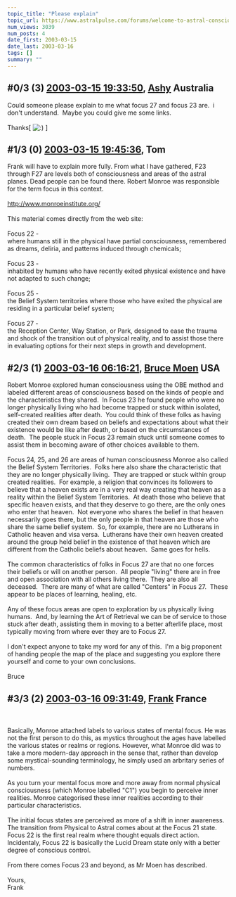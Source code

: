 ```yaml
---
topic_title: "Please explain"
topic_url: https://www.astralpulse.com/forums/welcome-to-astral-consciousness!/please-explain
num_views: 3039
num_posts: 4
date_first: 2003-03-15
date_last: 2003-03-16
tags: []
summary: ""
---
```


## \#0/3 (3) [2003-03-15 19:33:50](https://www.astralpulse.com/forums/index.php?msg=119538), [Ashy](https://www.astralpulse.com/forums/profile/?u=1423) Australia ##
<section>
Could someone please explain to me what focus 27 and focus 23 are.  i don't understand.  Maybe you could give me some links.
<br>
<br>
Thanks[
<img alt=":)" class="smiley" src="https://www.astralpulse.com/forums/Smileys/fugue/smiley.png" title="Smiley"/>
]
</section>

## \#1/3 (0) [2003-03-15 19:45:36](https://www.astralpulse.com/forums/index.php?msg=25243), Tom  ##
<section>
Frank will have to explain more fully. From what I have gathered, F23 through F27 are levels both of consciousness and areas of the astral planes. Dead people can be found there. Robert Monroe was responsible for the term focus in this context.
<br>
<br>
<a class="bbc_link" href="http://www.monroeinstitute.org/" rel="noopener" target="_blank">
 http://www.monroeinstitute.org/
</a>
<br>
<br>
This material comes directly from the web site:
<br>
<br>
Focus 22 -
<br>
where humans still in the physical have partial consciousness, remembered as dreams, deliria, and patterns induced through chemicals;
<br>
<br>
Focus 23 -
<br>
inhabited by humans who have recently exited physical existence and have not adapted to such change;
<br>
<br>
Focus 25 -
<br>
the Belief System territories where those who have exited the physical are residing in a particular belief system;
<br>
<br>
Focus 27 -
<br>
the Reception Center, Way Station, or Park, designed to ease the trauma and shock of the transition out of physical reality, and to assist those there in evaluating options for their next steps in growth and development.
</section>

## \#2/3 (1) [2003-03-16 06:16:21](https://www.astralpulse.com/forums/index.php?msg=25268), [Bruce Moen](https://www.astralpulse.com/forums/profile/?u=1154) USA ##
<section>
Robert Monroe explored human consciousness using the OBE method and labeled different areas of consciousness based on the kinds of people and the characteristics they shared.  In Focus 23 he found people who were no longer physically living who had become trapped or stuck within isolated, self-created realities after death.  You could think of these folks as having created their own dream based on beliefs and expectations about what their existence would be like after death, or based on the circumstances of death.  The people stuck in Focus 23 remain stuck until someone comes to assist them in becoming aware of other choices available to them.
<br>
<br>
Focus 24, 25, and 26 are areas of human consciousness Monroe also called the Belief System Territories.  Folks here also share the characteristic that they are no longer physically living.  They are trapped or stuck within group created realities.  For example, a religion that convinces its followers to believe that a heaven exists are in a very real way creating that heaven as a reality within the Belief System Territories.  At death those who believe that specific heaven exists, and that they deserve to go there, are the only ones who enter that heaven.  Not everyone who shares the belief in that heaven necessarily goes there, but the only people in that heaven are those who share the same belief system.  So, for example, there are no Lutherans in Catholic heaven and visa versa.  Lutherans have their own heaven created around the group held belief in the existence of that heaven which are different from the Catholic beliefs about heaven.  Same goes for hells.
<br>
<br>
The common characteristics of folks in Focus 27 are that no one forces their beliefs or will on another person.  All people "living" there are in free and open association with all others living there.  They are also all deceased.  There are many of what are called "Centers" in Focus 27.  These appear to be places of learning, healing, etc.
<br>
<br>
Any of these focus areas are open to exploration by us physically living humans.  And, by learning the Art of Retrieval we can be of service to those stuck after death, assisting them in moving to a better afterlife place, most typically moving from where ever they are to Focus 27.
<br>
<br>
I don't expect anyone to take my word for any of this.  I'm a big proponent of handing people the map of the place and suggesting you explore there yourself and come to your own conclusions.
<br>
<br>
Bruce
</section>

## \#3/3 (2) [2003-03-16 09:31:49](https://www.astralpulse.com/forums/index.php?msg=25274), [Frank](https://www.astralpulse.com/forums/profile/?u=359) France ##
<section>
<br>
<br>
Basically, Monroe attached labels to various states of mental focus. He was not the first person to do this, as mystics throughout the ages have labelled the various states or realms or regions. However, what Monroe did was to take a more modern-day approach in the sense that, rather than develop some mystical-sounding terminology, he simply used an arbritary series of numbers.
<br>
<br>
As you turn your mental focus more and more away from normal physical consciousness (which Monroe labelled "C1") you begin to perceive inner realities. Monroe categorised these inner realities according to their particular characteristics.
<br>
<br>
The initial focus states are perceived as more of a shift in inner awareness. The transition from Physical to Astral comes about at the Focus 21 state. Focus 22 is the first real realm where thought equals direct action. Incidentaly, Focus 22 is basically the Lucid Dream state only with a better degree of conscious control.
<br>
<br>
From there comes Focus 23 and beyond, as Mr Moen has described.
<br>
<br>
Yours,
<br>
Frank
<br>
<br>
</section>